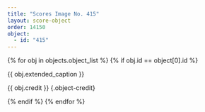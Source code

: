 ```yaml
---
title: "Scores Image No. 415"
layout: score-object
order: 14150
object:
  - id: "415"
---
```


{% for obj in objects.object_list %}
{% if obj.id == object[0].id %}

{{ obj.extended_caption }}

{{ obj.credit }} {.object-credit}

{% endif %}
{% endfor %}
